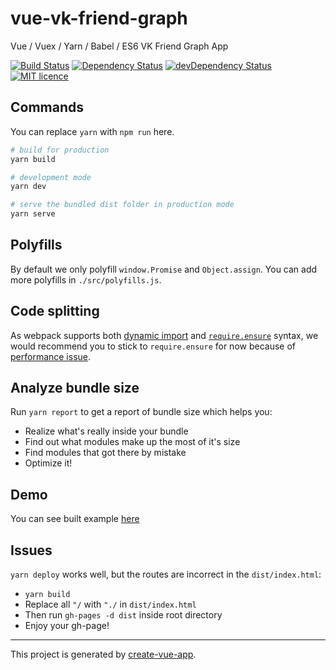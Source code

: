 # vue-vk-friend-graph
Vue / Vuex / Yarn / Babel / ES6 VK Friend Graph App


<p>
<a href="https://travis-ci.org/Beraliv/vue-vk-friend-graph"><img src="https://travis-ci.org/Beraliv/vue-vk-friend-graph.svg" alt="Build Status"></a>
<a href='https://david-dm.org/Beraliv/vue-vk-friend-graph'><img src='https://david-dm.org/Beraliv/vue-vk-friend-graph.svg' alt="Dependency Status"></a>
<a href="https://david-dm.org/Beraliv/vue-vk-friend-graph/?type=dev"><img src="https://david-dm.org/Beraliv/vue-vk-friend-graph/dev-status.svg" alt="devDependency Status"></a>
<a href="https://opensource.org/licenses/MIT"><img src="https://img.shields.io/badge/License-MIT-green.svg" alt="MIT licence"></a>
</p>

## Commands

You can replace `yarn` with `npm run` here.

```bash
# build for production
yarn build

# development mode
yarn dev

# serve the bundled dist folder in production mode
yarn serve
```

## Polyfills

By default we only polyfill `window.Promise` and `Object.assign`. You can add more polyfills in `./src/polyfills.js`.

## Code splitting

As webpack supports both [dynamic import](https://webpack.js.org/guides/code-splitting-async/#dynamic-import-import-) and [`require.ensure`](https://webpack.js.org/guides/code-splitting-async/#require-ensure-) syntax, we would recommend you to stick to `require.ensure` for now because of [performance issue](https://github.com/webpack/webpack/issues/4636).

## Analyze bundle size

Run `yarn report` to get a report of bundle size which helps you:

- Realize what's really inside your bundle
- Find out what modules make up the most of it's size
- Find modules that got there by mistake
- Optimize it!

## Demo

You can see built example [here](https://beraliv.github.io/vue-vk-friend-graph/)

## Issues

`yarn deploy` works well, but the routes are incorrect in the `dist/index.html`:

- `yarn build`
- Replace all `"/` with `"./` in `dist/index.html`
- Then run `gh-pages -d dist` inside root directory
- Enjoy your gh-page! 

---

This project is generated by [create-vue-app](https://github.com/egoist/create-vue-app).

